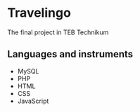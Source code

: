 # Travelingo
The final project in TEB Technikum
## Languages and instruments
* MySQL
* PHP
* HTML
* CSS
* JavaScript
